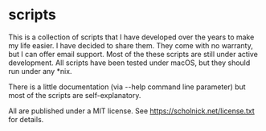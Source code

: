 scripts
=======
This is a collection of scripts that I have developed over the years to make my life easier. I have decided to share them.
They come with no warranty, but I can offer email support. Most of the these scripts are still
under active development. All scripts have been tested under macOS, but they should run under any *nix.

There is a little documentation (via --help command line parameter) but most of the scripts are self-explanatory.

All are published under a MIT license. See https://scholnick.net/license.txt for details.
